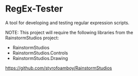 # RegEx-Tester
A tool for developing and testing regular expression scripts.

NOTE:  This project will require the following libraries from the RainstormStudios project:

* RainstormStudios
* RainstormStudios.Controls
* RainstormStudios.Drawing

https://github.com/styrofoamboy/RainstormStudios
